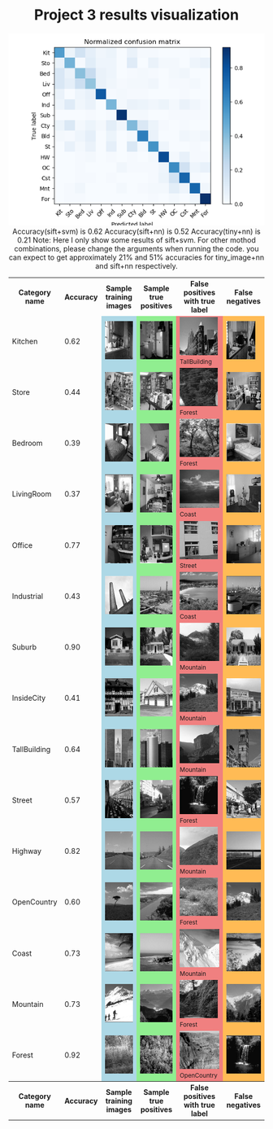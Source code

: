 <center>
<h1>Project 3 results visualization</h1>
<img src="confusion_matrix.png">

<br>
Accuracy(sift+svm) is 0.62
Accuracy(sift+nn) is 0.52
Accuracy(tiny+nn) is 0.21
Note: Here I only show some results of sift+svm. For other mothod combinations, please change the arguments when running the code. you can expect to get approximately 21% and 51% accuracies for tiny_image+nn and sift+nn respectively.
<p>

<table border=0 cellpadding=4 cellspacing=1>
<tr>
<th>Category name</th>
<th>Accuracy</th>
<th>Sample training images</th>
<th>Sample true positives</th>
<th>False positives with true label</th>
<th>False negatives</th>
</tr>
<tr>
<td>Kitchen</td>
<td>0.62</td>
<td bgcolor=LightBlue><img src="thumbnails/Kitchen_train_image_0001.jpg" width=57 height=75></td>
<td bgcolor=LightGreen><img src="thumbnails/Kitchen_TP_image_0184.jpg" width=68 height=75></td>
<td bgcolor=LightCoral><img src="thumbnails/Kitchen_FP_image_0032.jpg" width=75 height=75><br><small>TallBuilding</small></td>
<td bgcolor=#FFBB55><img src="thumbnails/Kitchen_FN_image_0192.jpg" width=57 height=75></td>
</tr>
<tr>
<td>Store</td>
<td>0.44</td>
<td bgcolor=LightBlue><img src="thumbnails/Store_train_image_0001.jpg" width=112 height=75></td>
<td bgcolor=LightGreen><img src="thumbnails/Store_TP_image_0150.jpg" width=74 height=75></td>
<td bgcolor=LightCoral><img src="thumbnails/Store_FP_image_0041.jpg" width=75 height=75><br><small>Forest</small></td>
<td bgcolor=#FFBB55><img src="thumbnails/Store_FN_image_0151.jpg" width=100 height=75></td>
</tr>
<tr>
<td>Bedroom</td>
<td>0.39</td>
<td bgcolor=LightBlue><img src="thumbnails/Bedroom_train_image_0001.jpg" width=100 height=75></td>
<td bgcolor=LightGreen><img src="thumbnails/Bedroom_TP_image_0175.jpg" width=57 height=75></td>
<td bgcolor=LightCoral><img src="thumbnails/Bedroom_FP_image_0044.jpg" width=100 height=75><br><small>Forest</small></td>
<td bgcolor=#FFBB55><img src="thumbnails/Bedroom_FN_image_0180.jpg" width=100 height=75></td>
</tr>
<tr>
<td>LivingRoom</td>
<td>0.37</td>
<td bgcolor=LightBlue><img src="thumbnails/LivingRoom_train_image_0001.jpg" width=114 height=75></td>
<td bgcolor=LightGreen><img src="thumbnails/LivingRoom_TP_image_0147.jpg" width=100 height=75></td>
<td bgcolor=LightCoral><img src="thumbnails/LivingRoom_FP_image_0110.jpg" width=134 height=75><br><small>Coast</small></td>
<td bgcolor=#FFBB55><img src="thumbnails/LivingRoom_FN_image_0146.jpg" width=114 height=75></td>
</tr>
<tr>
<td>Office</td>
<td>0.77</td>
<td bgcolor=LightBlue><img src="thumbnails/Office_train_image_0002.jpg" width=94 height=75></td>
<td bgcolor=LightGreen><img src="thumbnails/Office_TP_image_0183.jpg" width=116 height=75></td>
<td bgcolor=LightCoral><img src="thumbnails/Office_FP_image_0117.jpg" width=75 height=75><br><small>Street</small></td>
<td bgcolor=#FFBB55><img src="thumbnails/Office_FN_image_0185.jpg" width=115 height=75></td>
</tr>
<tr>
<td>Industrial</td>
<td>0.43</td>
<td bgcolor=LightBlue><img src="thumbnails/Industrial_train_image_0002.jpg" width=100 height=75></td>
<td bgcolor=LightGreen><img src="thumbnails/Industrial_TP_image_0152.jpg" width=105 height=75></td>
<td bgcolor=LightCoral><img src="thumbnails/Industrial_FP_image_0113.jpg" width=75 height=75><br><small>Coast</small></td>
<td bgcolor=#FFBB55><img src="thumbnails/Industrial_FN_image_0148.jpg" width=114 height=75></td>
</tr>
<tr>
<td>Suburb</td>
<td>0.90</td>
<td bgcolor=LightBlue><img src="thumbnails/Suburb_train_image_0002.jpg" width=113 height=75></td>
<td bgcolor=LightGreen><img src="thumbnails/Suburb_TP_image_0176.jpg" width=113 height=75></td>
<td bgcolor=LightCoral><img src="thumbnails/Suburb_FP_image_0076.jpg" width=107 height=75><br><small>Mountain</small></td>
<td bgcolor=#FFBB55><img src="thumbnails/Suburb_FN_image_0164.jpg" width=113 height=75></td>
</tr>
<tr>
<td>InsideCity</td>
<td>0.41</td>
<td bgcolor=LightBlue><img src="thumbnails/InsideCity_train_image_0005.jpg" width=75 height=75></td>
<td bgcolor=LightGreen><img src="thumbnails/InsideCity_TP_image_0134.jpg" width=75 height=75></td>
<td bgcolor=LightCoral><img src="thumbnails/InsideCity_FP_image_0125.jpg" width=75 height=75><br><small>Mountain</small></td>
<td bgcolor=#FFBB55><img src="thumbnails/InsideCity_FN_image_0140.jpg" width=75 height=75></td>
</tr>
<tr>
<td>TallBuilding</td>
<td>0.64</td>
<td bgcolor=LightBlue><img src="thumbnails/TallBuilding_train_image_0010.jpg" width=75 height=75></td>
<td bgcolor=LightGreen><img src="thumbnails/TallBuilding_TP_image_0129.jpg" width=75 height=75></td>
<td bgcolor=LightCoral><img src="thumbnails/TallBuilding_FP_image_0047.jpg" width=113 height=75><br><small>Mountain</small></td>
<td bgcolor=#FFBB55><img src="thumbnails/TallBuilding_FN_image_0131.jpg" width=75 height=75></td>
</tr>
<tr>
<td>Street</td>
<td>0.57</td>
<td bgcolor=LightBlue><img src="thumbnails/Street_train_image_0001.jpg" width=75 height=75></td>
<td bgcolor=LightGreen><img src="thumbnails/Street_TP_image_0147.jpg" width=75 height=75></td>
<td bgcolor=LightCoral><img src="thumbnails/Street_FP_image_0128.jpg" width=75 height=75><br><small>Forest</small></td>
<td bgcolor=#FFBB55><img src="thumbnails/Street_FN_image_0149.jpg" width=75 height=75></td>
</tr>
<tr>
<td>Highway</td>
<td>0.82</td>
<td bgcolor=LightBlue><img src="thumbnails/Highway_train_image_0009.jpg" width=75 height=75></td>
<td bgcolor=LightGreen><img src="thumbnails/Highway_TP_image_0162.jpg" width=75 height=75></td>
<td bgcolor=LightCoral><img src="thumbnails/Highway_FP_image_0079.jpg" width=75 height=75><br><small>Mountain</small></td>
<td bgcolor=#FFBB55><img src="thumbnails/Highway_FN_image_0144.jpg" width=75 height=75></td>
</tr>
<tr>
<td>OpenCountry</td>
<td>0.60</td>
<td bgcolor=LightBlue><img src="thumbnails/OpenCountry_train_image_0003.jpg" width=75 height=75></td>
<td bgcolor=LightGreen><img src="thumbnails/OpenCountry_TP_image_0122.jpg" width=75 height=75></td>
<td bgcolor=LightCoral><img src="thumbnails/OpenCountry_FP_image_0081.jpg" width=75 height=75><br><small>Forest</small></td>
<td bgcolor=#FFBB55><img src="thumbnails/OpenCountry_FN_image_0125.jpg" width=75 height=75></td>
</tr>
<tr>
<td>Coast</td>
<td>0.73</td>
<td bgcolor=LightBlue><img src="thumbnails/Coast_train_image_0006.jpg" width=75 height=75></td>
<td bgcolor=LightGreen><img src="thumbnails/Coast_TP_image_0130.jpg" width=75 height=75></td>
<td bgcolor=LightCoral><img src="thumbnails/Coast_FP_image_0062.jpg" width=78 height=75><br><small>Mountain</small></td>
<td bgcolor=#FFBB55><img src="thumbnails/Coast_FN_image_0114.jpg" width=75 height=75></td>
</tr>
<tr>
<td>Mountain</td>
<td>0.73</td>
<td bgcolor=LightBlue><img src="thumbnails/Mountain_train_image_0002.jpg" width=75 height=75></td>
<td bgcolor=LightGreen><img src="thumbnails/Mountain_TP_image_0123.jpg" width=75 height=75></td>
<td bgcolor=LightCoral><img src="thumbnails/Mountain_FP_image_0124.jpg" width=75 height=75><br><small>Forest</small></td>
<td bgcolor=#FFBB55><img src="thumbnails/Mountain_FN_image_0118.jpg" width=75 height=75></td>
</tr>
<tr>
<td>Forest</td>
<td>0.92</td>
<td bgcolor=LightBlue><img src="thumbnails/Forest_train_image_0003.jpg" width=75 height=75></td>
<td bgcolor=LightGreen><img src="thumbnails/Forest_TP_image_0142.jpg" width=75 height=75></td>
<td bgcolor=LightCoral><img src="thumbnails/Forest_FP_image_0100.jpg" width=100 height=75><br><small>OpenCountry</small></td>
<td bgcolor=#FFBB55><img src="thumbnails/Forest_FN_image_0128.jpg" width=75 height=75></td>
</tr>
<tr>
<th>Category name</th>
<th>Accuracy</th>
<th>Sample training images</th>
<th>Sample true positives</th>
<th>False positives with true label</th>
<th>False negatives</th>
</tr>
</table>
</center>

